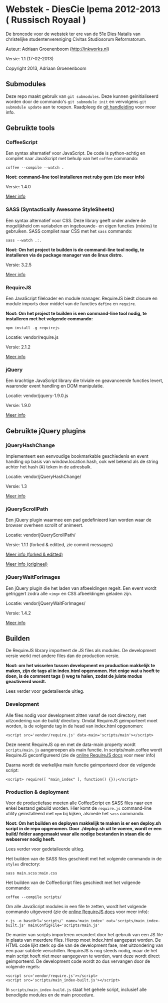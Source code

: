 Webstek - DiesCie Ipema 2012-2013 ( Russisch Royaal )
=====================================================
De broncode voor de webstek ter ere van de 51e Dies Natalis van christelijke studentenvereniging Civitas Studiosorum Reformatorum.

Auteur: Adriaan Groenenboom (http://inkworks.nl)

Versie: 1.1 (17-02-2013)

Copyright 2013, Adriaan Groenenboom

Submodules
----------
Deze repo maakt gebruik van `git submodules`. 
Deze kunnen geinitialiseerd worden door de commando's `git submodule init` en vervolgens `git submodule update` aan te roepen. 
Raadpleeg de [git handleiding](http://git-scm.com/book/en/Git-Tools-Submodules) voor meer info.

Gebruikte tools
---------------
### CoffeeScript
Een syntax alternatief voor JavaScript. De code is python-achtig en compilet naar JavaScript met behulp van het `coffee` commando:

	coffee --compile --watch .

__Noot: command-line tool installeren met ruby gem (zie meer info)__

Versie: 1.4.0

[Meer info](http://www.coffeescript.org)

### SASS (Syntactically Awesome StyleSheets)
Een syntax alternatief voor CSS. 
Deze library geeft onder andere de mogelijkheid om variabelen en ingebouwde- en eigen functies (mixins) te gebruiken. 
SASS compilet naar CSS met het `sass` commando:

	sass --watch .:.

__Noot: Om het project te builden is de command-line tool nodig, te installeren via de package manager van de linux distro.__

Versie: 3.2.5

[Meer info](http://www.sass-lang.com)

### RequireJS
Een JavaScript fileloader en module manager. RequireJS biedt closure en module imports door middel van de functies `define` en `require`.

__Noot: Om het project te builden is een command-line tool nodig, te installeren met het volgende commando:__

	npm install -g requirejs

Locatie: vendor/require.js

Versie: 2.1.2

[Meer info](http://www.requirejs.org)

### jQuery
Een krachtige JavaScript library die triviale en geavanceerde functies levert, waaronder event handling en DOM manipulatie.

Locatie: vendor/jquery-1.9.0.js

Versie: 1.9.0

[Meer info](http://www.jquery.com)

Gebruikte jQuery plugins
-----------------
### jQueryHashChange
Implementeert een eenvoudige bookmarkable geschiedenis en event handling op basis van window.location.hash, ook wel bekend als de string achter het hash (#) teken in de adresbalk.

Locatie: vendor/jQueryHashChange/

Versie: 1.3

[Meer info](https://github.com/cowboy/jquery-hashchange/tree/v1.3)

### jQueryScrollPath
Een jQuery plugin waarmee een pad gedefinieerd kan worden waar de browser overheen scrollt of animeert.

Locatie: vendor/jQueryScrollPath/

Versie: 1.1.1 (forked & editted, zie commit messages)

[Meer info (forked & editted)](https://github.com/inkworks/scrollpath.git)

[Meer info (origineel)](https://github.com/JoelBesada/scrollpath)

### jQueryWaitForImages
Een jQuery plugin die het laden van afbeeldingen regelt. Een event wordt getriggert zodra alle `<img>` en CSS afbeeldingen geladen zijn.

Locatie: vendor/jQueryWaitForImages/

Versie: 1.4.2

[Meer info](https://github.com/alexanderdickson/waitForImages.git)

Builden
-------
De RequireJS library importeert de JS files als modules. De development versie werkt met andere files dan de production versie. 

__Noot: om het wisselen tussen development en production makkelijk te maken, zijn de tags al in index.html opgenomen.
Het enige wat u hoeft te doen, is de comment tags (<!-- -->) weg te halen, zodat de juiste modus geactiveerd wordt.__

Lees verder voor gedetaileerde uitleg.

### Development
Alle files nodig voor development zitten vanaf de root directory, met uitzondering van de build/ directory. 
Omdat RequireJS geimporteert moet worden, is de volgende tag in de head van index.html opgenomen:
	
	<script src='vendor/require.js' data-main='scripts/main'></script>

Deze neemt RequireJS op en met de data-main property wordt `scripts/main.js` aangeroepen als main functie.
In scripts/main.coffee wordt RequireJS geconfigureerd (zie de [online RequireJS docs](http://www.requirejs.org/docs/optimization.html#basics) voor meer info)

Daarna wordt de werkelijke main functie geimporteerd door de volgende script:

	<script> require([ "main_index" ], function() {});</script>

### Production & deployment
Voor de productiefase moeten alle CoffeeScript en SASS files naar een enkel bestand gebuild worden.
Hier komt de `require.js` command-line utility geinstalleerd met `npm` bij kijken, alsmede het `sass` commando.

__Noot: Om het builden en deployen makkelijk te maken is er een deploy.sh script in de repo opgenomen. 
Door ./deploy.sh uit te voeren, wordt er een build/ folder aangemaakt waar alle nodige bestanden in staan die de webserver nodig heeft.__

Lees verder voor gedetaileerde uitleg.

Het builden van de SASS files geschiedt met het volgende commando in de `styles` directory:
	
	sass main.scss:main.css

Het builden van de CoffeeScript files geschiedt met het volgende commando:

	coffee --compile scripts/

Om alle JavaScript modules in een file te zetten, wordt het volgende commando uitgevoerd 
(zie de [online RequireJS docs](http://www.requirejs.org/docs/optimization.html#basics) voor meer info):

	r.js -o baseUrl='scripts/' name='main_index' out='scripts/main_index-built.js' mainConfigFile='scripts/main.js'

De manier van scripts importeren verandert door het gebruik van een JS file in plaats van meerdere files.
Hierop moet index.html aangepast worden.
De HTML code lijkt sterk op die van de development fase, met uitzondering van een paar subtiele verschillen.
RequireJS is nog steeds nodig, maar de het main script hoeft niet meer aangegeven te worden, want deze wordt direct geimporteerd.
De development code wordt zo dus vervangen door de volgende regels:

	<script src='vendor/require.js'></script>
	<script src='scripts/main_index-built.js'></script>
	
In `scripts/main_index-build.js` staat het gehele script, inclusief alle benodigde modules en de main procedure.

